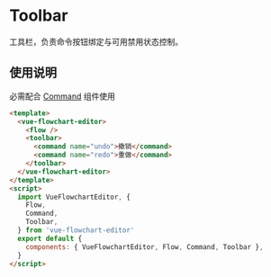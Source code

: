 # Toolbar

工具栏，负责命令按钮绑定与可用禁用状态控制。

## 使用说明

必需配合 [Command](./command.md) 组件使用

```html
<template>
  <vue-flowchart-editor>
    <flow />
    <toolbar>
      <command name="undo">撤销</command>
      <command name="redo">重做</command>
    </toolbar>
  </vue-flowchart-editor>
</template>
<script>
  import VueFlowchartEditor, {
    Flow,
    Command,
    Toolbar,
  } from 'vue-flowchart-editor'
  export default {
    components: { VueFlowchartEditor, Flow, Command, Toolbar },
  }
</script>
```
